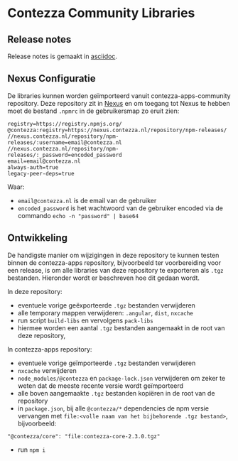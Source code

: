 # Contezza Community Libraries

## Release notes

Release notes is gemaakt in [asciidoc](docs/src/docs/asciidoc/contezza-apps-community.adoc).

## Nexus Configuratie

De libraries kunnen worden geïmporteerd vanuit contezza-apps-community repository. Deze repository zit in [Nexus](https://nexus.contezza.nl) en om toegang tot Nexus te hebben moet de bestand `.npmrc` in de gebruikersmap zo eruit zien:

```
registry=https://registry.npmjs.org/
@contezza:registry=https://nexus.contezza.nl/repository/npm-releases/
//nexus.contezza.nl/repository/npm-releases/:username=email@contezza.nl
//nexus.contezza.nl/repository/npm-releases/:_password=encoded_password
email=email@contezza.nl
always-auth=true
legacy-peer-deps=true
```

Waar:
* `email@contezza.nl` is de email van de gebruiker
* `encoded_password` is het wachtwoord van de gebruiker encoded via de commando `echo -n "password" | base64`

## Ontwikkeling

De handigste manier om wijzigingen in deze repository te kunnen testen binnen de contezza-apps repository, bijvoorbeeld ter voorbereiding voor een release, is om alle libraries van deze repository te exporteren als `.tgz` bestanden. Hieronder wordt er beschreven hoe dit gedaan wordt.

In deze repository:
* eventuele vorige geëxporteerde `.tgz` bestanden verwijderen
* alle temporary mappen verwijderen: `.angular`, `dist`, `nxcache`
* run script `build-libs` en vervolgens `pack-libs`
* hiermee worden een aantal `.tgz` bestanden aangemaakt in de root van deze repository,

In contezza-apps repository:
* eventuele vorige geïmporteerde `.tgz` bestanden verwijderen
* `nxcache` verwijderen
* `node_modules/@contezza` en `package-lock.json` verwijderen om zeker te weten dat de meeste recente versie wordt geïmporteerd
* alle boven aangemaakte `.tgz` bestanden kopiëren in de root van de repository
* in `package.json`, bij alle `@contezza/*` dependencies de npm versie vervangen met `file:<volle naam van het bijbehorende .tgz bestand>`, bijvoorbeeld:
```
"@contezza/core": "file:contezza-core-2.3.0.tgz"
```
* run `npm i`

